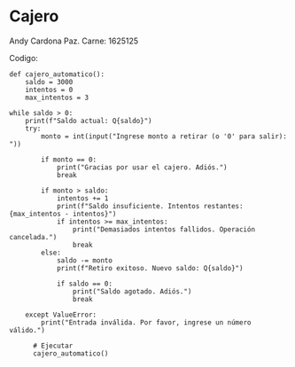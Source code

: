 # Cajero
Andy Cardona Paz. Carne: 1625125

Codigo:

    def cajero_automatico():
        saldo = 3000
        intentos = 0
        max_intentos = 3
    
    while saldo > 0:
        print(f"Saldo actual: Q{saldo}")
        try:
            monto = int(input("Ingrese monto a retirar (o '0' para salir): "))
            
            if monto == 0:
                print("Gracias por usar el cajero. Adiós.")
                break
            
            if monto > saldo:
                intentos += 1
                print(f"Saldo insuficiente. Intentos restantes: {max_intentos - intentos}")
                if intentos >= max_intentos:
                    print("Demasiados intentos fallidos. Operación cancelada.")
                    break
            else:
                saldo -= monto
                print(f"Retiro exitoso. Nuevo saldo: Q{saldo}")
                
                if saldo == 0:
                    print("Saldo agotado. Adiós.")
                    break
        
        except ValueError:
            print("Entrada inválida. Por favor, ingrese un número válido.")

          # Ejecutar
          cajero_automatico()
